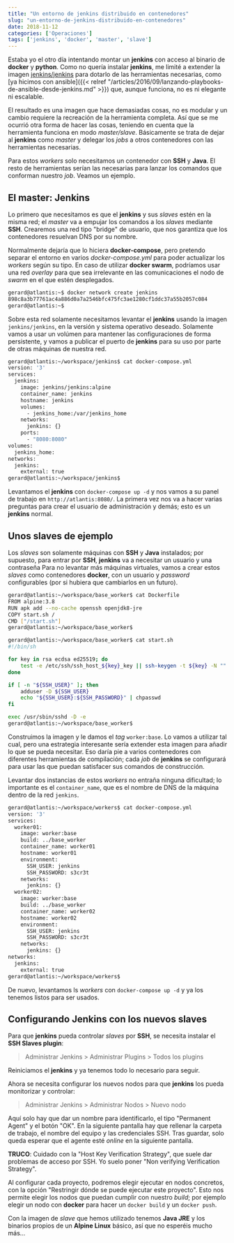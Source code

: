 ```yaml
---
title: "Un entorno de jenkins distribuido en contenedores"
slug: "un-entorno-de-jenkins-distribuido-en-contenedores"
date: 2018-11-12
categories: ['Operaciones']
tags: ['jenkins', 'docker', 'master', 'slave']
---
```


Estaba yo el otro día intentando montar un **jenkins** con acceso al binario de **docker** y **python**. Como no quería instalar **jenkins**, me limité a extender la imagen [jenkins/jenkins](https://hub.docker.com/r/jenkins/jenkins/) para dotarlo de las herramientas necesarias, como [ya hicimos con ansible]({{< relref "/articles/2016/09/lanzando-playbooks-de-ansible-desde-jenkins.md" >}}) que, aunque funciona, no es ni elegante ni escalable.<!--more-->

El resultado es una imagen que hace demasiadas cosas, no es modular y un cambio requiere la recreación de la herramienta completa. Así que se me ocurrió otra forma de hacer las cosas, teniendo en cuenta que la herramienta funciona en modo *master/slave*. Básicamente se trata de dejar al **jenkins** como *master* y delegar los *jobs* a otros contenedores con las herramientas necesarias.

Para estos *workers* solo necesitamos un contenedor con **SSH** y **Java**. El resto de herramientas serían las necesarias para lanzar los comandos que conforman nuestro *job*. Veamos un ejemplo.

## El master: Jenkins

Lo primero que necesitamos es que el **jenkins** y sus *slaves* estén en la misma red; el *master* va a empujar los comandos a los *slaves* mediante **SSH**. Crearemos una red tipo "bridge" de usuario, que nos garantiza que los contenedores resuelvan DNS por su nombre.

Normalmente dejaría que lo hiciera **docker-compose**, pero pretendo separar el entorno en varios *docker-compose.yml* para poder actualizar los *workers* según su tipo. En caso de utilizar **docker swarm**, podríamos usar una red *overlay* para que sea irrelevante en las comunicaciones el nodo de *swarm* en el que estén desplegados.

```bash
gerard@atlantis:~$ docker network create jenkins
898c8a3b77761ac4a886d0a7a2546bfc475fc3ae1280cf1ddc37a55b2057c084
gerard@atlantis:~$
```

Sobre esta red solamente necesitamos levantar el **jenkins** usando la imagen `jenkins/jenkins`, en la versión y sistema operativo deseado. Solamente vamos a usar un volúmen para mantener las configuraciones de forma persistente, y vamos a publicar el puerto de **jenkins** para su uso por parte de otras máquinas de nuestra red.

```bash
gerard@atlantis:~/workspace/jenkins$ cat docker-compose.yml
version: '3'
services:
  jenkins:
    image: jenkins/jenkins:alpine
    container_name: jenkins
    hostname: jenkins
    volumes:
      - jenkins_home:/var/jenkins_home
    networks:
      jenkins: {}
    ports:
      - "8080:8080"
volumes:
  jenkins_home:
networks:
  jenkins:
    external: true
gerard@atlantis:~/workspace/jenkins$
```

Levantamos el **jenkins** con `docker-compose up -d` y nos vamos a su panel de trabajo en `http://atlantis:8080/`. La primera vez nos va a hacer varias preguntas para crear el usuario de administración y demás; esto es un **jenkins** normal.

## Unos slaves de ejemplo

Los *slaves* son solamente máquinas con **SSH** y **Java** instalados; por supuesto, para entrar por **SSH**, **jenkins** va a necesitar un usuario y una contraseña Para no levantar más máquinas virtuales, vamos a crear estos *slaves* como contenedores **docker**, con un usuario y *password* configurables (por si hubiera que cambiarlos en un futuro).

```bash
gerard@atlantis:~/workspace/base_worker$ cat Dockerfile
FROM alpine:3.8
RUN apk add --no-cache openssh openjdk8-jre
COPY start.sh /
CMD ["/start.sh"]
gerard@atlantis:~/workspace/base_worker$
```

```bash
gerard@atlantis:~/workspace/base_worker$ cat start.sh
#!/bin/sh

for key in rsa ecdsa ed25519; do
    test -e /etc/ssh/ssh_host_${key}_key || ssh-keygen -t ${key} -N "" -f /etc/ssh/ssh_host_${key}_key -q
done

if [ -n "${SSH_USER}" ]; then
    adduser -D ${SSH_USER}
    echo "${SSH_USER}:${SSH_PASSWORD}" | chpasswd
fi

exec /usr/sbin/sshd -D -e
gerard@atlantis:~/workspace/base_worker$
```

Construimos la imagen y le damos el *tag* `worker:base`. Lo vamos a utilizar tal cual, pero una estrategia interesante sería extender esta imagen para añadir lo que se pueda necesitar. Eso daría pie a varios contenedores con diferentes herramientas de compilación; cada *job* de **jenkins** se configurará para usar las que puedan satisfacer sus comandos de construcción.

Levantar dos instancias de estos *workers* no entraña ninguna dificultad; lo importante es el `container_name`, que es el nombre de DNS de la máquina dentro de la red `jenkins`.

```bash
gerard@atlantis:~/workspace/workers$ cat docker-compose.yml
version: '3'
services:
  worker01:
    image: worker:base
    build: ../base_worker
    container_name: worker01
    hostname: worker01
    environment:
      SSH_USER: jenkins
      SSH_PASSWORD: s3cr3t
    networks:
      jenkins: {}
  worker02:
    image: worker:base
    build: ../base_worker
    container_name: worker02
    hostname: worker02
    environment:
      SSH_USER: jenkins
      SSH_PASSWORD: s3cr3t
    networks:
      jenkins: {}
networks:
  jenkins:
    external: true
gerard@atlantis:~/workspace/workers$
```

De nuevo, levantamos ls *workers* con `docker-compose up -d` y ya los tenemos listos para ser usados.

## Configurando Jenkins con los nuevos slaves

Para que **jenkins** pueda controlar *slaves* por **SSH**, se necesita instalar el **SSH Slaves plugin**:

> Administrar Jenkins > Administrar Plugins > Todos los plugins

Reiniciamos el **jenkins** y ya tenemos todo lo necesario para seguir.

Ahora se necesita configurar los nuevos nodos para que **jenkins** los pueda monitorizar y controlar:

> Administrar Jenkins > Administrar Nodos > Nuevo nodo

Aquí solo hay que dar un nombre para identificarlo, el tipo "Permanent Agent" y el botón "OK". En la siguiente pantalla hay que rellenar la carpeta de trabajo, el nombre del equipo y las credenciales SSH. Tras guardar, solo queda esperar que el agente esté *online* en la siguiente pantalla.

**TRUCO**: Cuidado con la "Host Key Verification Strategy", que suele dar problemas de acceso por SSH. Yo suelo poner "Non verifying Verification Strategy".

Al configurar cada proyecto, podremos elegir ejecutar en nodos concretos, con la opción "Restringir dónde se puede ejecutar este proyecto". Esto nos permite elegir los nodos que puedan cumplir con nuestro *build*; por ejemplo elegir un nodo con **docker** para hacer un `docker build` y un `docker push`.

Con la imagen de *slave* que hemos utilizado tenemos **Java JRE** y los binarios propios de un **Alpine Linux** básico, así que no esperéis mucho más...
